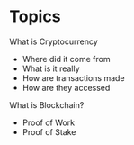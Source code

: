 # Topics

What is Cryptocurrency
* Where did it come from
* What is it really
* How are transactions made
* How are they accessed

What is Blockchain?
* Proof of Work
* Proof of Stake
